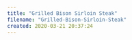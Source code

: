 ```yaml
---
title: "Grilled Bison Sirloin Steak"
filename: "Grilled-Bison-Sirloin-Steak"
created: 2020-03-21 20:37:24
---
```

